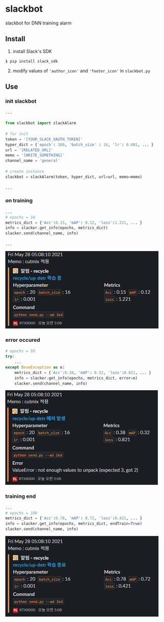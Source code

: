# slackbot
slackbot for DNN training alarm  

## Install 
1. install Slack's SDK
```terminal
$ pip install slack_sdk
```
2. modify values of `'author_icon'` and `'footer_icon'` in `slackbot.py`


## Use
### init slackbot
```python
...

from slackbot import slackAlarm

# for init
token = '[YOUR_SLACK_OAUTH_TOKEN]'
hyper_dict = {'epoch': 100, 'batch_size' : 16, 'lr': 0.001, ... }
url = '[RELATED_URL]'
memo = '[WRITE_SOMETHING]'
channel_name = 'general'

# create instance
slackbot = slackAlarm(token, hyper_dict, url=url, memo=memo)

...
```

###  on training
```python
...
# epochs = 10
metrics_dict = {'Acc':0.15, 'mAP': 0.12, 'loss':1.221, ... }
info = slacker.get_info(epochs, metrics_dict)
slacker.send(channel_name, info)

...
```
![sample1.png](img/sample1.png)

### error occured
```python
# epochs = 50
try:
    ...
except BaseException as e:
    metrics_dict = {'Acc':0.38, 'mAP': 0.32, 'loss':0.821, ... }
    info = slacker.get_info(epochs, metrics_dict, error=e)
    slacker.send(channel_name, info)
```
![sample2.png](img/sample2.png)

### training end
```python
...
# epochs = 100
metrics_dict = {'Acc':0.78, 'mAP': 0.72, 'loss':0.421, ... }
info = slacker.get_info(epochs, metrics_dict, endTrain=True)
slacker.send(channel_name, info)
```
![sample3.png](img/sample3.png)
